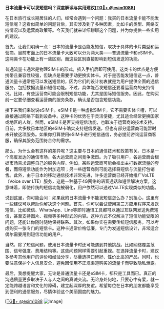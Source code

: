 **日本流量卡可以发短信吗？深度解读与实用建议[[TG💪+ @esim1088](https://t.me/s/esim1088)]**

在日本旅行或长期居住的人们，经常会遇到一个问题：我买的日本流量卡能不能发短信呢？这看似简单的问题背后，其实涉及到了多种因素，比如卡的类型、网络支持情况以及运营商政策等。今天我们就来详细聊聊这个问题，并为你提供一些实用的建议。

首先，让我们明确一点：日本的流量卡是否能发短信，取决于具体的卡片类型和运营商。目前市面上的日本流量卡大致可以分为两大类——普通流量卡和eSIM卡。这两类卡在功能上有一些区别，而这些区别直接影响到短信发送的功能。

普通流量卡通常是物理SIM卡的形式，插入手机后即可使用。这类卡的优点是方便携带且兼容性较强，但缺点是需要手动更换实体卡。对于是否能发短信这一点，普通流量卡通常是可以发送短信的，因为它们的设计初衷就是为用户提供全面的通信服务，包括数据流量和短信功能。不过，具体能否发短信还要看运营商的支持情况。比如，有些运营商可能会限制短信功能，尤其是国际短信服务。因此，在购买前一定要仔细查看运营商的服务条款，确认是否包含短信功能。

接下来我们来说说eSIM卡。eSIM卡是一种虚拟SIM卡，它不需要实体卡槽，可以直接通过网络下载到设备中。这种卡的优势在于灵活便捷，尤其适合经常更换国家或地区的人群。然而，eSIM卡是否支持短信功能，也取决于运营商的技术支持。目前，大多数日本地区的eSIM卡确实支持短信发送，但也有部分运营商可能暂时未开放这项服务。如果你打算使用eSIM卡进行短信通信，务必提前咨询运营商客服，确保其服务范围符合你的需求。

那么，为什么会有这样的差异呢？这主要与日本的通信技术和政策有关。日本是一个高度发达的通信市场，各大运营商之间竞争激烈。为了吸引用户，各运营商会根据市场需求调整自己的服务内容。例如，某些运营商可能会推出主打数据流量的套餐，而将短信功能作为附加选项；另一些运营商则可能选择将短信与流量打包销售。此外，由于日本的移动通信技术非常先进，许多运营商已经开始推广VoLTE（Voice over LTE）服务，这是一种基于4G网络的语音通话和短信解决方案。这意味着，即使传统的短信功能被弱化，用户依然可以通过VoLTE实现类似的功能。

说到这里，你可能会问：如果我的日本流量卡不能发短信怎么办？别担心，这里有一些建议可以帮助你解决这个问题。首先，你可以尝试使用第三方应用程序来发送短信。比如微信、WhatsApp、Line等即时通讯工具都可以通过互联网发送免费短信，甚至支持图片、视频等多种形式的内容。这种方式不仅解决了短信功能受限的问题，还能让你随时随地保持联系。其次，如果你实在需要传统短信服务，可以考虑购买一张专门的短信卡。这种卡通常价格低廉，专门为发送短信设计，非常适合偶尔需要用到短信功能的用户。

当然，除了短信问题，使用日本流量卡时还可能遇到其他挑战。比如网络覆盖范围、信号强度、费用结构等。这些问题同样需要引起重视。在选择流量卡时，建议多参考其他用户的评价和经验分享，尽量选择口碑好、性价比高的产品。同时，也要注意保护个人信息安全，避免因使用不正规渠道购买的流量卡而导致隐私泄露。

最后，我想提醒大家，无论是普通流量卡还是eSIM卡，都只是工具而已。真正的沟通质量更多取决于人与人之间的真诚交流。无论身处何地，只要心中有爱，就一定能跨越语言和文化的障碍，建立起深厚的友谊。希望每位在日本的朋友都能享受到便利的通信服务，尽情体验这个美丽国度的魅力。

[[TG💪+ @esim1088](https://t.me/s/esim1088) ![Image](https://i.postimg.cc/4NQfJmqS/Snipaste-2025-05-13-00-14-12.png)]